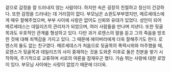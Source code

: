 겉으로 감정을 잘 드러내지 않는 사람이다. 하지만 속은 굉장히 친절하고 정신이 건강하다. 또한 감정을 드러내는 데 거리낌이 없다.
부모님은 쇼윈도부부였지만, 메르세데스에게 매우 잘해주었으며, 부부 사이에 사랑은 없어도 신뢰와 유대가 있었다.
성인이 되어 메르세데스는 데일리즈의 관리자가 되었으며, 여러 사람들을 만나며 지낸다.
또한 뒷골목과도 우호적인 관계를 형성하고 있다.
다만 과거 로렌스의 말을 듣고 그의 죽음을 방조한 것에 대해 죄책감을 가지고 있다. 그 때문에 에이버리에게 더욱 잘해주기도 한다.
로렌스의 둘도 없는 친구였다. 메르세데스가 처음으로 뒷골목의 폭력시위와 마주했을 때, 로렌스가 뒷골목과 데일리즈의 사이 중재하는 것을 도와준 이후로 둘은 친분을 쌓기 시작하여, 주기적으로 교류하며 서로의 여론을 잠재우곤 했다.
가슴 뛰는 사랑에 대한 로망이 있다. 부모님 사이에는 사랑이 없었기 때문에 더더욱.